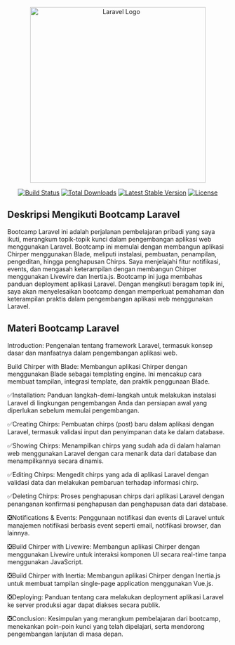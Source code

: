 <p align="center"><a href="https://laravel.com" target="_blank"><img src="https://raw.githubusercontent.com/laravel/art/master/logo-lockup/5%20SVG/2%20CMYK/1%20Full%20Color/laravel-logolockup-cmyk-red.svg" width="400" alt="Laravel Logo"></a></p>

<p align="center">
<a href="https://github.com/laravel/framework/actions"><img src="https://github.com/laravel/framework/workflows/tests/badge.svg" alt="Build Status"></a>
<a href="https://packagist.org/packages/laravel/framework"><img src="https://img.shields.io/packagist/dt/laravel/framework" alt="Total Downloads"></a>
<a href="https://packagist.org/packages/laravel/framework"><img src="https://img.shields.io/packagist/v/laravel/framework" alt="Latest Stable Version"></a>
<a href="https://packagist.org/packages/laravel/framework"><img src="https://img.shields.io/packagist/l/laravel/framework" alt="License"></a>
</p>

## Deskripsi Mengikuti Bootcamp Laravel

Bootcamp Laravel ini adalah perjalanan pembelajaran pribadi yang saya ikuti, merangkum topik-topik kunci dalam pengembangan aplikasi web menggunakan Laravel. Bootcamp ini memulai dengan membangun aplikasi Chirper menggunakan Blade, meliputi instalasi, pembuatan, penampilan, pengeditan, hingga penghapusan Chirps. Saya menjelajahi fitur notifikasi, events, dan mengasah keterampilan dengan membangun Chirper menggunakan Livewire dan Inertia.js. Bootcamp ini juga membahas panduan deployment aplikasi Laravel. Dengan mengikuti beragam topik ini, saya akan menyelesaikan bootcamp dengan memperkuat pemahaman dan keterampilan praktis dalam pengembangan aplikasi web menggunakan Laravel.

## Materi Bootcamp Laravel

Introduction: Pengenalan tentang framework Laravel, termasuk konsep dasar dan manfaatnya dalam pengembangan aplikasi web.

Build Chirper with Blade: Membangun aplikasi Chirper dengan menggunakan Blade sebagai templating engine. Ini mencakup cara membuat tampilan, integrasi template, dan praktik penggunaan Blade.

✅Installation: Panduan langkah-demi-langkah untuk melakukan instalasi Laravel di lingkungan pengembangan Anda dan persiapan awal yang diperlukan sebelum memulai pengembangan.

✅Creating Chirps: Pembuatan chirps (post) baru dalam aplikasi dengan Laravel, termasuk validasi input dan penyimpanan data ke dalam database.

✅Showing Chirps: Menampilkan chirps yang sudah ada di dalam halaman web menggunakan Laravel dengan cara menarik data dari database dan menampilkannya secara dinamis.

✅Editing Chirps: Mengedit chirps yang ada di aplikasi Laravel dengan validasi data dan melakukan pembaruan terhadap informasi chirp.

✅Deleting Chirps: Proses penghapusan chirps dari aplikasi Laravel dengan penanganan konfirmasi penghapusan dan penghapusan data dari database.

❎Notifications & Events: Penggunaan notifikasi dan events di Laravel untuk manajemen notifikasi berbasis event seperti email, notifikasi browser, dan lainnya.

❎Build Chirper with Livewire: Membangun aplikasi Chirper dengan menggunakan Livewire untuk interaksi komponen UI secara real-time tanpa menggunakan JavaScript.

❎Build Chirper with Inertia: Membangun aplikasi Chirper dengan Inertia.js untuk membuat tampilan single-page application menggunakan Vue.js.

❎Deploying: Panduan tentang cara melakukan deployment aplikasi Laravel ke server produksi agar dapat diakses secara publik.

❎Conclusion: Kesimpulan yang merangkum pembelajaran dari bootcamp, menekankan poin-poin kunci yang telah dipelajari, serta mendorong pengembangan lanjutan di masa depan.


